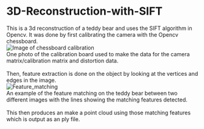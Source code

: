 # 3D-Reconstruction-with-SIFT
This is a 3d reconstruction of a teddy bear and uses the SIFT algorithm in Opencv. It was done by first calibrating the camera with the Opencv chessboard.
<br/>
![Image of chessboard calibration](https://github.com/user-attachments/assets/0688426e-43f4-4ce3-811a-ef27b9f12379)
<br/>
One photo of the calibration board used to make the data for the camera matrix/calibration matrix and distortion data.
<br/><br/>
Then, feature extraction is done on the object by looking at the vertices and edges in the image.
<br/>
![Feature_matching](https://github.com/user-attachments/assets/58b6571c-5bb3-47bc-8051-511f0f93a914)
<br/>
An example of the feature matching on the teddy bear between two different images with the lines showing the matching features detected.
<br/><br/>
This then produces an make a point cloud using those matching features which is output as an ply file.
